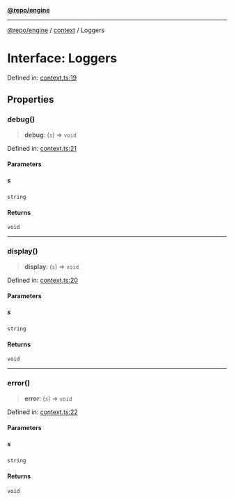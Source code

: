 [**@repo/engine**](../../README.md)

***

[@repo/engine](../../modules.md) / [context](../README.md) / Loggers

# Interface: Loggers

Defined in: [context.ts:19](https://github.com/alexqguo/drinking-board-game-v3/blob/c54738830b911cea80ee4f6fef46ab8be3a3f8a1/packages/engine/src/context.ts#L19)

## Properties

### debug()

> **debug**: (`s`) => `void`

Defined in: [context.ts:21](https://github.com/alexqguo/drinking-board-game-v3/blob/c54738830b911cea80ee4f6fef46ab8be3a3f8a1/packages/engine/src/context.ts#L21)

#### Parameters

##### s

`string`

#### Returns

`void`

***

### display()

> **display**: (`s`) => `void`

Defined in: [context.ts:20](https://github.com/alexqguo/drinking-board-game-v3/blob/c54738830b911cea80ee4f6fef46ab8be3a3f8a1/packages/engine/src/context.ts#L20)

#### Parameters

##### s

`string`

#### Returns

`void`

***

### error()

> **error**: (`s`) => `void`

Defined in: [context.ts:22](https://github.com/alexqguo/drinking-board-game-v3/blob/c54738830b911cea80ee4f6fef46ab8be3a3f8a1/packages/engine/src/context.ts#L22)

#### Parameters

##### s

`string`

#### Returns

`void`
